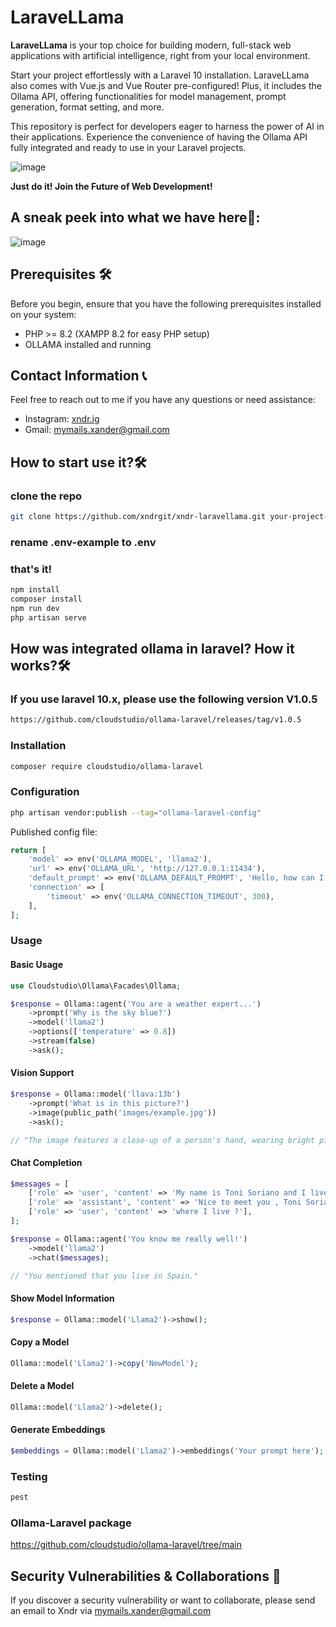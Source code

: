 # LaraveLLama

**LaraveLLama** is your top choice for building modern, full-stack web applications with artificial intelligence, right from your local environment.

Start your project effortlessly with a Laravel 10 installation. LaraveLLama also comes with Vue.js and Vue Router pre-configured! Plus, it includes the Ollama API, offering functionalities for model management, prompt generation, format setting, and more.

This repository is perfect for developers eager to harness the power of AI in their applications. Experience the convenience of having the Ollama API fully integrated and ready to use in your Laravel projects.

![image](https://github.com/xndrgit/xndr-laravellama/assets/115892862/bfb499ce-238e-4fb9-a0ef-dd0c0e3e30c1)

**Just do it! Join the Future of Web Development!**

## A sneak peek into what we have here🙈:
![image](https://github.com/xndrgit/xndr-laravellama/assets/115892862/5b166163-bbf8-4172-911d-12b0827096a4)

## Prerequisites 🛠️
Before you begin, ensure that you have the following prerequisites installed on your system:
- PHP >= 8.2 (XAMPP 8.2 for easy PHP setup)
- OLLAMA installed and running

## Contact Information 📞
Feel free to reach out to me if you have any questions or need assistance:
- Instagram: [xndr.ig](https://www.instagram.com/xndr.ig/)
- Gmail: [mymails.xander@gmail.com](mailto:mymails.xander@gmail.com)


## How to start use it?🛠

### clone the repo
```bash
git clone https://github.com/xndrgit/xndr-laravellama.git your-project-name
```
### rename .env-example to .env

### that's it!
```bash
npm install
composer install
npm run dev
php artisan serve
```

## How was integrated ollama in laravel? How it works?🛠

### If you use laravel 10.x, please use the following version V1.0.5

```bash
https://github.com/cloudstudio/ollama-laravel/releases/tag/v1.0.5
```

### Installation

```bash
composer require cloudstudio/ollama-laravel
```

### Configuration

```bash
php artisan vendor:publish --tag="ollama-laravel-config"
```

Published config file:

```php
return [
    'model' => env('OLLAMA_MODEL', 'llama2'),
    'url' => env('OLLAMA_URL', 'http://127.0.0.1:11434'),
    'default_prompt' => env('OLLAMA_DEFAULT_PROMPT', 'Hello, how can I assist you today?'),
    'connection' => [
        'timeout' => env('OLLAMA_CONNECTION_TIMEOUT', 300),
    ],
];
```

### Usage

#### Basic Usage

```php
use Cloudstudio\Ollama\Facades\Ollama;

$response = Ollama::agent('You are a weather expert...')
    ->prompt('Why is the sky blue?')
    ->model('llama2')
    ->options(['temperature' => 0.8])
    ->stream(false)
    ->ask();
```


#### Vision Support
    
```php
$response = Ollama::model('llava:13b')
    ->prompt('What is in this picture?')
    ->image(public_path('images/example.jpg')) 
    ->ask();

// "The image features a close-up of a person's hand, wearing bright pink fingernail polish and blue nail polish. In addition to the colorful nails, the hand has two tattoos – one is a cross and the other is an eye."

```

#### Chat Completion

```php
$messages = [
    ['role' => 'user', 'content' => 'My name is Toni Soriano and I live in Spain'],
    ['role' => 'assistant', 'content' => 'Nice to meet you , Toni Soriano'],
    ['role' => 'user', 'content' => 'where I live ?'],
];

$response = Ollama::agent('You know me really well!')
    ->model('llama2')
    ->chat($messages);

// "You mentioned that you live in Spain."

```

#### Show Model Information

```php
$response = Ollama::model('Llama2')->show();
```

#### Copy a Model

```php
Ollama::model('Llama2')->copy('NewModel');
```

#### Delete a Model

```php
Ollama::model('Llama2')->delete();
```

#### Generate Embeddings

```php
$embeddings = Ollama::model('Llama2')->embeddings('Your prompt here');
```

### Testing

```bash
pest
```

### Ollama-Laravel package
https://github.com/cloudstudio/ollama-laravel/tree/main

## Security Vulnerabilities & Collaborations 💌
If you discover a security vulnerability or want to collaborate, please send an email to Xndr via [mymails.xander@gmail.com](mailto:mymails.xander@gmail.com)




